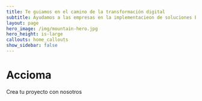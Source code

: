 ```yaml
---
title: Te guiamos en el camino de la transformación digital
subtitle: Ayudamos a las empresas en la implementacieon de soluciones ERP, CRM y comercio digital
layout: page
hero_image: /img/mountain-hero.jpg
hero_height: is-large
callouts: home_callouts
show_sidebar: false
---
```


# Accioma

Crea tu proyecto con nosotros

